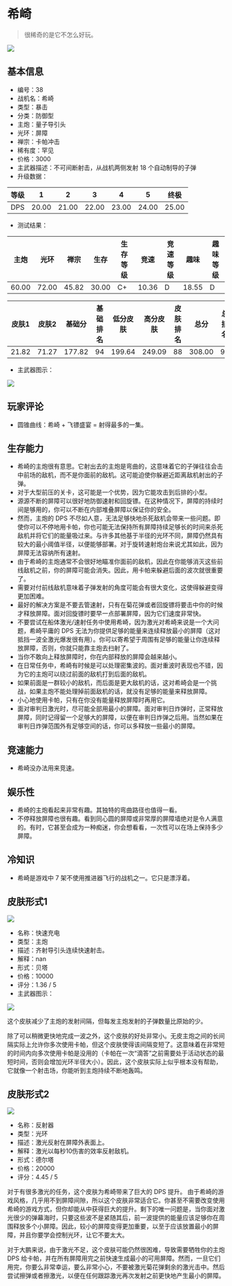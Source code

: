 # 希崎

> 很稀奇的是它不怎么好玩。

<img src="/ships/ship_38.png" style={{zoom:1}}/>

## 基本信息

- 编号：38
- 战机名：希崎
- 类型：暴击
- 分类：防御型
- 主炮：量子导引头
- 光环：屏障
- 禅宗：卡帕冲击
- 稀有度：罕见
- 价格：3000
- 主武器描述：不可间断射击，从战机两侧发射 18 个自动制导的子弹
- 升级数据：

| 等级 | 1 | 2 | 3 | 4 | 5 | 终极 |
|--|--|--|--|--|--|--|
| DPS | 20.00 | 21.00 | 22.00 | 23.00 | 24.00 | 25.00 |

- 测试结果：

| 主炮 | 光环 | 禅宗 | 生存 | 生存等级 | 竞速 | 竞速等级 | 趣味 | 趣味等级 |
|--|--|--|--|--|--|--|--|--|
| 60.00 | 72.00 | 45.82 | 30.00 | C+ | 10.36 | D | 18.55 | D |

| 皮肤1 | 皮肤2 | 基础分 | 基础排名 | 低分皮肤 | 高分皮肤 | 皮肤排名 | 总分 | 总排名 |
|--|--|--|--|--|--|--|--|--|
| 21.82 | 71.27 | 177.82 | 94 | 199.64 | 249.09 | 88 | 308.00 | 93 |

- 主武器图示：

<img src="/illustration/main_38.gif" style={{zoom:1}}/>

## 玩家评论

- 圆锥曲线：希崎 + 飞镖盛宴 = 射得最多的一集。

## 生存能力

- 希崎的主炮很有意思。它射出去的主炮是弯曲的，这意味着它的子弹往往会击中前场的敌机，而不是你面前的敌机。这可能迫使你躲避近距离敌机射出的子弹。
- 对于大型前压的关卡，这可能是一个优势，因为它能攻击到后排的小型。
- 源源不断的屏障可以很好地防御速射和回旋镖。在这种情况下，屏障的持续时间是够用的，你可以不断在内部堆叠屏障以保证你的安全。
- 然而，主炮的 DPS 不尽如人意，无法足够快地杀死敌机会带来一些问题。即使你可以不停地用卡帕，你也可能无法保持所有屏障持续足够长的时间来杀死敌机并将它们的能量吸过来。与许多其他基于半径的光环不同，屏障仍然具有较大的最小阈值半径，以便能够部署。对于旋转速射炮台来说尤其如此，因为屏障无法容纳所有速射。
- 由于希崎的主炮通常不会很好地瞄准你面前的敌机，因此在你能够消灭这些前线敌机之前，你的屏障可能会消失。因此，用卡帕来躲避后面的波次就很重要了。
- 需要对付前线敌机意味着子弹发射的角度可能会有很大变化，这使得躲避变得更加困难。
- 最好的解决方案是不要去管速射，只有在菊花弹或者回旋镖将要击中你的时候才释放屏障。面对回旋镖时要早一点部署屏障，因为它们速度非常快。
- 不要尝试在船体激光/速射任务中使用希崎，因为激光对希崎来说是一个大问题，希崎平庸的 DPS 无法为你提供足够的能量来连续释放最小的屏障（这对抵挡一波全激光爆发很有用）。你可以寄希望于周围有足够的能量让你连续释放屏障，否则，你就只能靠主炮去扫射了。
- 当你不敢向上释放屏障时，你在内部释放的屏障会越来越小。
- 在日常任务中，希崎有时候是可以处理密集波的。面对重波时表现也不错，因为它的主炮可以绕过前面的敌机打到后面的敌机。
- 如果前面是一群较小的敌机，而后面是更大敌机的话，这对希崎会是一个挑战，如果主炮不能处理掉前面敌机的话，就没有足够的能量来释放屏障。
- 小心地使用卡帕，只有在你没有能量释放屏障时再用它。
- 面对审判日激光时，尽可能全部用最小的屏障。面对审判日炸弹时，正常释放屏障，同时记得留一个足够大的屏障，以便在审判日炸弹之后用。当然如果在审判日炸弹范围外有足够空间的话，你可以多释放一些最小的屏障。

## 竞速能力

- 希崎没办法用来竞速。

## 娱乐性

- 希崎的主炮看起来非常有趣。其独特的弯曲路径也值得一看。
- 不停释放屏障也很有趣。看到同心圆的屏障或非常厚的屏障墙绝对是令人满意的。有时，它甚至会成为一种痴迷，你会想看看，一次性可以在场上保持多少屏障。

## 冷知识

- 希崎是游戏中 7 架不使用推进器飞行的战机之一。它只是漂浮着。

## 皮肤形式1

<img src="/ships/ship_38_apex_1.png" style={{zoom:1}}/>

- 名称：快速充电
- 类型：主炮
- 描述：齐射导引头连续快速射击。
- 解释：nan
- 形式：贝塔
- 价格：10000
- 评分：1.36 / 5
- 主武器图示：

<img src="/illustration/main_38_beta.gif" style={{zoom:1}}/>

这个皮肤减少了主炮的发射间隔，但每发主炮发射的子弹数量比原始的少。

除了可以稍微更快地完成一波之外，这个皮肤的好处非常小。无皮主炮之间的长间隔实际上允许你多次使用卡帕，但这个皮肤使得该间隔变短了。这意味着在非常短的时间内向多次使用卡帕是没用的（卡帕在一次“滴答”之前需要处于活动状态的最短时间，否则会增加光环半径大小）。因此，这个皮肤实际上似乎根本没有帮助，它就像一个射击场，你能听到主炮持续不断地轰鸣。

## 皮肤形式2

<img src="/ships/ship_38_apex_2.png" style={{zoom:1}}/>

- 名称：反射器
- 类型：光环
- 描述：激光反射在屏障外表面上。
- 解释：激光以每秒10伤害的效率反射敌机。
- 形式：德尔塔
- 价格：20000
- 评分：4.45 / 5

对于有很多激光的任务，这个皮肤为希崎带来了巨大的 DPS 提升。 由于希崎的游戏风格，几乎用不到屏障间隙，所以这个皮肤非常适合它。你甚至不需要改变使用希崎的游戏方式，但你却能从中获得巨大的提升。剩下的唯一问题是，当你面对激光很少的弹幕海时，只要这些波不是紧随其后，前一波提供的能量应该足够你在周围释放多个小屏障。因此，较小的屏障变得更加重要，以至于应该放置最小的屏障，并且你要学会控制光环，让它不要太大。

对于大鹏来说，由于激光不足，这个皮肤可能仍然很困难，导致需要牺牲你的主炮 DPS 给卡帕，并在所有屏障用完之前快速生成最小的可用屏障。然而，一旦它们用完，你要么非常幸运，要么非常小心，不要被激光菊花弹剩余的激光击中。然后尝试擦弹或者擦激光，以便在任何跟踪激光再次发射之前更快地产生最小的屏障。
